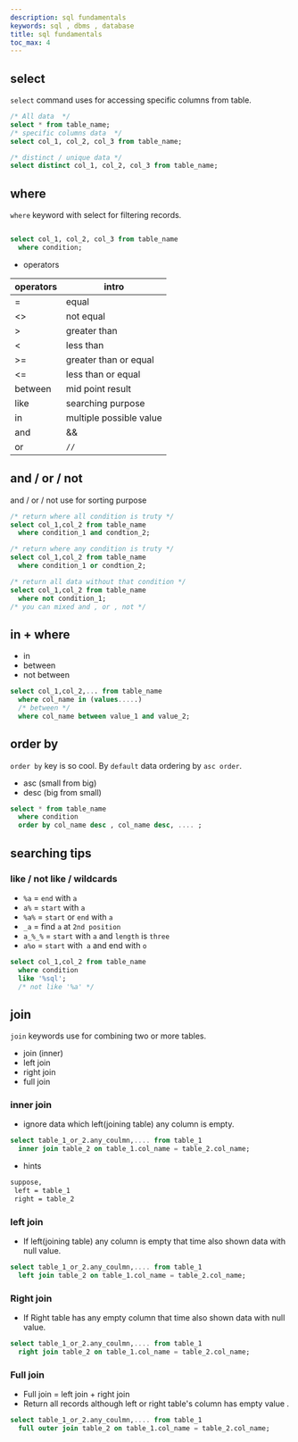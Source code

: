 ```yaml
---
description: sql fundamentals
keywords: sql , dbms , database
title: sql fundamentals
toc_max: 4
---
```


## select

`select` command uses for accessing specific columns from table.

```sql
/* All data  */
select * from table_name;
/* specific columns data  */
select col_1, col_2, col_3 from table_name;

/* distinct / unique data */
select distinct col_1, col_2, col_3 from table_name;
```

## where

`where` keyword with select for filtering records.

```sql

select col_1, col_2, col_3 from table_name
  where condition;

```

* operators

|  operators | intro  |
|---|---|
|  = |  equal |
|<>|not equal|
|>|greater than|
|<|less than|
|>=|greater than or equal|
|<=|less than or equal|
|between|mid point result|
|like|searching purpose|
|in|multiple possible value|
|and|&&|
|or|`//`|

## and / or / not

and / or / not use for sorting purpose

```sql
/* return where all condition is truty */
select col_1,col_2 from table_name
  where condition_1 and condtion_2;

/* return where any condition is truty */
select col_1,col_2 from table_name
  where condition_1 or condtion_2;

/* return all data without that condition */
select col_1,col_2 from table_name
  where not condition_1;
/* you can mixed and , or , not */
```

## in + where

* in
* between
* not between

```sql
select col_1,col_2,... from table_name
  where col_name in (values.....)
  /* between */
  where col_name between value_1 and value_2;
```

## order by

`order by` key is so cool. By `default` data ordering by `asc order`.

 * asc (small from big)
 * desc (big from small)

```sql
select * from table_name
  where condition
  order by col_name desc , col_name desc, .... ;
 ```

## searching tips

### like / not like / wildcards

* `%a` = `end` with `a`
* `a%` = `start` with `a`
* `%a%` = `start` or `end` with `a`
* `_a` = find `a` at `2nd position`
* `a_%_%` = `start` with `a` and `length` is `three`
* `a%o` = `start` with` a` and end with `o`

```sql
select col_1,col_2 from table_name
  where condition
  like '%sql';
  /* not like '%a' */
```

## join
`join` keywords use for combining two or more tables.
* join (inner)
* left join
* right join
* full join

### inner join

* ignore data which left(joining table) any column is empty.

```sql
select table_1_or_2.any_coulmn,.... from table_1
  inner join table_2 on table_1.col_name = table_2.col_name;
```
* hints

```bash
suppose,
 left = table_1
 right = table_2
```
### left join

* If left(joining table) any column is empty that time also shown data with null value.

```sql
select table_1_or_2.any_coulmn,.... from table_1
  left join table_2 on table_1.col_name = table_2.col_name;
```
### Right join

* If Right table has any  empty column  that time also shown data with null value.

```sql
select table_1_or_2.any_coulmn,.... from table_1
  right join table_2 on table_1.col_name = table_2.col_name;
```

### Full join

* Full join = left join + right join
* Return all records although left or right table's column has empty value .

```sql
select table_1_or_2.any_coulmn,.... from table_1
  full outer join table_2 on table_1.col_name = table_2.col_name;
```

